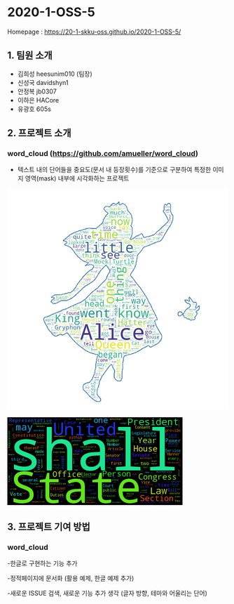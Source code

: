 # 2020-1-OSS-5
Homepage : https://20-1-skku-oss.github.io/2020-1-OSS-5/
## 1. 팀원 소개
- 김희성 heesunim010 (팀장)
- 신성국 davidshyn1
- 안정복 jb0307
- 이하은 HACore
- 유광호 605s

## 2. 프로젝트 소개
### word_cloud (https://github.com/amueller/word_cloud)

- 텍스트 내의 단어들을 중요도(문서 내 등장횟수)를 기준으로 구분하여 특정한 이미지 영역(mask) 내부에 시각화하는 프로젝트

![example][example]


![example1][example1]


## 3. 프로젝트 기여 방법
### word_cloud
-한글로 구현하는 기능 추가 

-정적페이지에 문서화 (활용 예제, 한글 예제 추가)

-새로운 ISSUE 검색, 새로운 기능 추가 생각 (글자 방향, 테마와 어울리는 단어)


[example]: https://github.com/amueller/word_cloud/blob/master/examples/alice.png
[example1]: https://github.com/amueller/word_cloud/raw/master/examples/constitution.png

